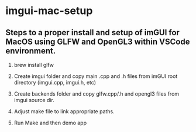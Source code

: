 # imgui-mac-setup

## Steps to a proper install and setup of imGUI for MacOS using GLFW and OpenGL3 within VSCode environment. 

1. brew install glfw 

2. Create imgui folder and copy main .cpp and .h files from imGUI root directory (imgui.cpp, imgui.h, etc)

3. Create backends folder and copy glfw.cpp/.h and opengl3 files from imgui source dir. 

4. Adjust make file to link appropriate paths.

5. Run Make and then demo app